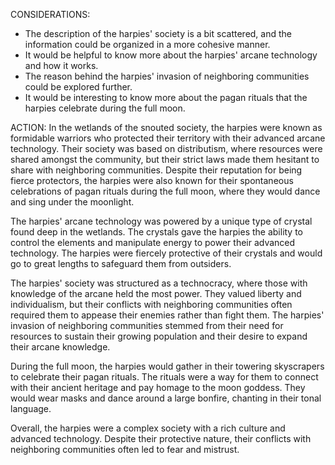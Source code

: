 CONSIDERATIONS:
- The description of the harpies' society is a bit scattered, and the information could be organized in a more cohesive manner.
- It would be helpful to know more about the harpies' arcane technology and how it works.
- The reason behind the harpies' invasion of neighboring communities could be explored further.
- It would be interesting to know more about the pagan rituals that the harpies celebrate during the full moon.

ACTION:
In the wetlands of the snouted society, the harpies were known as formidable warriors who protected their territory with their advanced arcane technology. Their society was based on distributism, where resources were shared amongst the community, but their strict laws made them hesitant to share with neighboring communities. Despite their reputation for being fierce protectors, the harpies were also known for their spontaneous celebrations of pagan rituals during the full moon, where they would dance and sing under the moonlight. 

The harpies' arcane technology was powered by a unique type of crystal found deep in the wetlands. The crystals gave the harpies the ability to control the elements and manipulate energy to power their advanced technology. The harpies were fiercely protective of their crystals and would go to great lengths to safeguard them from outsiders. 

The harpies' society was structured as a technocracy, where those with knowledge of the arcane held the most power. They valued liberty and individualism, but their conflicts with neighboring communities often required them to appease their enemies rather than fight them. The harpies' invasion of neighboring communities stemmed from their need for resources to sustain their growing population and their desire to expand their arcane knowledge. 

During the full moon, the harpies would gather in their towering skyscrapers to celebrate their pagan rituals. The rituals were a way for them to connect with their ancient heritage and pay homage to the moon goddess. They would wear masks and dance around a large bonfire, chanting in their tonal language. 

Overall, the harpies were a complex society with a rich culture and advanced technology. Despite their protective nature, their conflicts with neighboring communities often led to fear and mistrust.